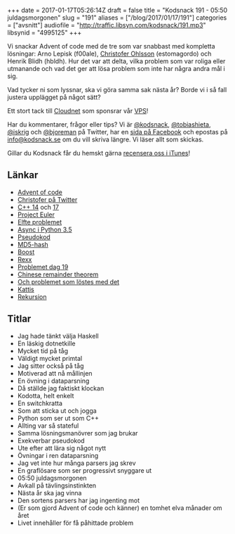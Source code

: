 +++
date = 2017-01-17T05:26:14Z
draft = false
title = "Kodsnack 191 - 05:50 juldagsmorgonen"
slug = "191"
aliases = ["/blog/2017/01/17/191"]
categories = ["avsnitt"]
audiofile = "http://traffic.libsyn.com/kodsnack/191.mp3"
libsynid = "4995125"
+++

Vi snackar Advent of code med de tre som var snabbast med kompletta lösningar: Arno Lepisk (f00ale), [Christofer Ohlsson](https://www.twitter.com/christolsson) (estomagordo) och Henrik Blidh (hbldh). Hur det var att delta, vilka problem som var roliga eller utmanande och vad det ger att lösa problem som inte har några andra mål i sig.

Vad tycker ni som lyssnar, ska vi göra samma sak nästa år? Borde vi i så fall justera upplägget på något sätt?

Ett stort tack till [Cloudnet](http://www.cloudnet.se) som sponsrar vår [VPS](http://en.wikipedia.org/wiki/Virtual_private_server)!

Har du kommentarer, frågor eller tips? Vi är [@kodsnack](https://www.twitter.com/kodsnack), [@tobiashieta](https://www.twitter.com/tobiashieta), [@iskrig](https://www.twitter.com/iskrig) och [@bjoreman](https://www.twitter.com/bjoreman) på Twitter, har en [sida på Facebook](https://www.facebook.com/kodsnack) och epostas på [info@kodsnack.se](mailto:info@kodsnack.se) om du vill skriva längre. Vi läser allt som skickas.

Gillar du Kodsnack får du hemskt gärna [recensera oss i iTunes](http://itunes.apple.com/se/podcast/kodsnack/id561631498?l=en)!

## Länkar ##
* [Advent of code](http://adventofcode.com/)
* [Christofer på Twitter](https://www.twitter.com/christolsson)
* [C++ 14](https://en.wikipedia.org/wiki/C%2B%2B14) och [17](https://en.wikipedia.org/wiki/C%2B%2B17)
* [Project Euler](https://projecteuler.net/)
* [Elfte problemet](http://adventofcode.com/2016/day/11)
* [Async i Python 3.5](http://stackabuse.com/python-async-await-tutorial/)
* [Pseudokod](https://en.wikipedia.org/wiki/Pseudocode)
* [MD5-hash](https://en.wikipedia.org/wiki/MD5)
* [Boost](http://www.boost.org/)
* [Rexx](https://en.wikipedia.org/wiki/Rexx)
* [Problemet dag 19](http://adventofcode.com/2016/day/19)
* [Chinese remainder theorem](https://en.wikipedia.org/wiki/Chinese_remainder_theorem)
* [Och problemet som löstes med det](http://adventofcode.com/2016/day/15)
* [Kattis](https://open.kattis.com/)
* [Rekursion](https://en.wikipedia.org/wiki/Recursion_%28computer_science%29)

## Titlar ##
* Jag hade tänkt välja Haskell
* En läskig dotnetkille
* Mycket tid på tåg
* Väldigt mycket primtal
* Jag sitter också på tåg
* Motiverad att nå mållinjen
* En övning i dataparsning
* Då ställde jag faktiskt klockan
* Kodotta, helt enkelt
* En switchkratta
* Som att sticka ut och jogga
* Python som ser ut som C++
* Allting var så stateful
* Samma lösningsmanövrer som jag brukar
* Exekverbar pseudokod
* Ute efter att lära sig något nytt
* Övningar i ren dataparsning
* Jag vet inte hur många parsers jag skrev
* En graflösare som ser progressivt snyggare ut
* 05:50 juldagsmorgonen
* Avkall på tävlingsinstinkten
* Nästa år ska jag vinna
* Den sortens parsers har jag ingenting mot
* (Er som gjord Advent of code och känner) en tomhet elva månader om året
* Livet innehåller för få påhittade problem